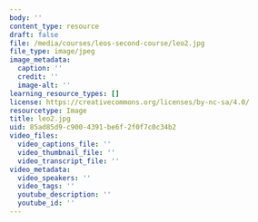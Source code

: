 ```yaml
---
body: ''
content_type: resource
draft: false
file: /media/courses/leos-second-course/leo2.jpg
file_type: image/jpeg
image_metadata:
  caption: ''
  credit: ''
  image-alt: ''
learning_resource_types: []
license: https://creativecommons.org/licenses/by-nc-sa/4.0/
resourcetype: Image
title: leo2.jpg
uid: 85ad85d9-c900-4391-be6f-2f0f7c0c34b2
video_files:
  video_captions_file: ''
  video_thumbnail_file: ''
  video_transcript_file: ''
video_metadata:
  video_speakers: ''
  video_tags: ''
  youtube_description: ''
  youtube_id: ''
---
```

